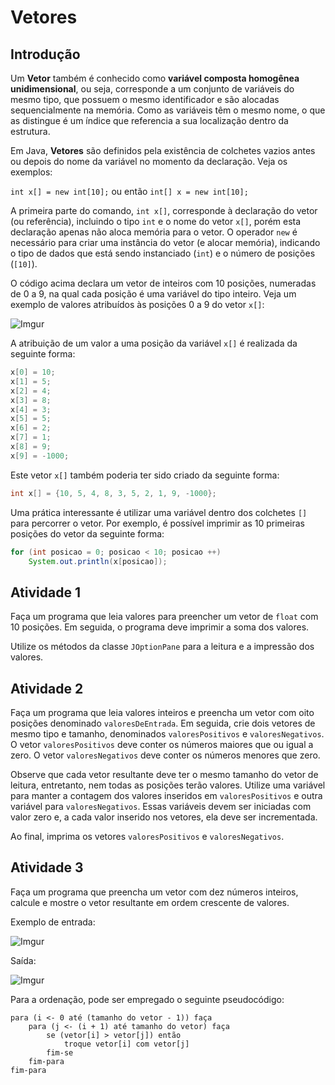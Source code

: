 # Vetores

## Introdução
Um **Vetor** também é conhecido como **variável composta homogênea unidimensional**, ou seja, corresponde a um conjunto de variáveis do mesmo tipo, que possuem o mesmo identificador e são alocadas sequencialmente na memória. Como as variáveis têm o mesmo nome, o que as distingue é um índice que referencia a sua localização dentro da estrutura.

Em Java, **Vetores** são definidos pela existência de colchetes vazios antes ou depois do nome da variável no momento da declaração. Veja os exemplos:

`int x[] = new int[10];` ou então `int[] x = new int[10];`

A primeira parte do comando, `int x[]`, corresponde à declaração do vetor (ou referência), incluindo o tipo `int` e o nome do vetor `x[]`, porém esta declaração apenas não aloca memória para o vetor. O operador `new` é necessário para criar uma instância do vetor (e alocar memória), indicando o tipo de dados que está sendo instanciado (`int`) e o número de posições (`[10]`).

O código acima declara um vetor de inteiros com 10 posições, numeradas de 0 a 9, na qual cada posição é uma variável do tipo inteiro. Veja um exemplo de valores atribuídos às posições 0 a 9 do vetor `x[]`:

![Imgur](https://i.imgur.com/i8p3Lh3.png)

A atribuição de um valor a uma posição da variável `x[]` é realizada da seguinte forma:

```java
x[0] = 10;
x[1] = 5;
x[2] = 4;
x[3] = 8;
x[4] = 3;
x[5] = 5;
x[6] = 2;
x[7] = 1;
x[8] = 9;
x[9] = -1000;
```

Este vetor `x[]` também poderia ter sido criado da seguinte forma:

```java
int x[] = {10, 5, 4, 8, 3, 5, 2, 1, 9, -1000};
```

Uma prática interessante é utilizar uma variável dentro dos colchetes `[]` para percorrer o vetor. Por exemplo, é possível imprimir as 10 primeiras posições do vetor da seguinte forma:

```java
for (int posicao = 0; posicao < 10; posicao ++)
    System.out.println(x[posicao]);
```

## Atividade 1
Faça um programa que leia valores para preencher um vetor de `float` com 10 posições. Em seguida, o programa deve imprimir a soma dos valores.

Utilize os métodos da classe `JOptionPane` para a leitura e a impressão dos valores.

## Atividade 2
Faça um programa que leia valores inteiros e preencha um vetor com oito posições denominado `valoresDeEntrada`. Em seguida, crie dois vetores de mesmo tipo e tamanho, denominados `valoresPositivos` e `valoresNegativos`. O vetor `valoresPositivos` deve conter os números maiores que ou igual a zero. O vetor `valoresNegativos` deve conter os números menores que zero.

Observe que cada vetor resultante deve ter o mesmo tamanho do vetor de leitura, entretanto, nem todas as posições terão valores. Utilize uma variável para manter a contagem dos valores inseridos em `valoresPositivos` e outra variável para `valoresNegativos`. Essas variáveis devem ser iniciadas com valor zero e, a cada valor inserido nos vetores, ela deve ser incrementada.

Ao final, imprima os vetores `valoresPositivos` e `valoresNegativos`.

## Atividade 3
Faça um programa que preencha um vetor com dez números inteiros, calcule e mostre o vetor resultante em ordem crescente de valores.

Exemplo de entrada:

![Imgur](https://i.imgur.com/mFAPy6c.png)

Saída:

![Imgur](https://i.imgur.com/5zTv4wP.png)

Para a ordenação, pode ser empregado o seguinte pseudocódigo:

```
para (i <- 0 até (tamanho do vetor - 1)) faça
    para (j <- (i + 1) até tamanho do vetor) faça
        se (vetor[i] > vetor[j]) então
            troque vetor[i] com vetor[j]
        fim-se
    fim-para
fim-para
```

